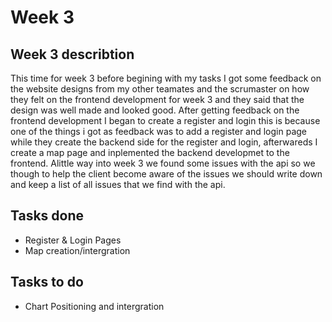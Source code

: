 # Week 3

## Week 3 describtion
This time for week 3 before begining with my tasks I got some feedback on the website designs from my other teamates and the scrumaster on how they felt on the frontend development for week 3 and they said that the design was well made and looked good. After getting feedback on the frontend development I began to create a register and login this is because one of the things i got as feedback was to add a register and login page while they create the backend side for the register and login, afterwareds I create a map page and inplemented the backend developmet to the frontend. Alittle way into week 3 we found some issues with the api so we though to help the client become aware of the issues we should write down and keep a list of all issues that we find with the api.
## Tasks done
 - Register & Login Pages
 - Map creation/intergration
## Tasks to do
 - Chart Positioning and intergration 